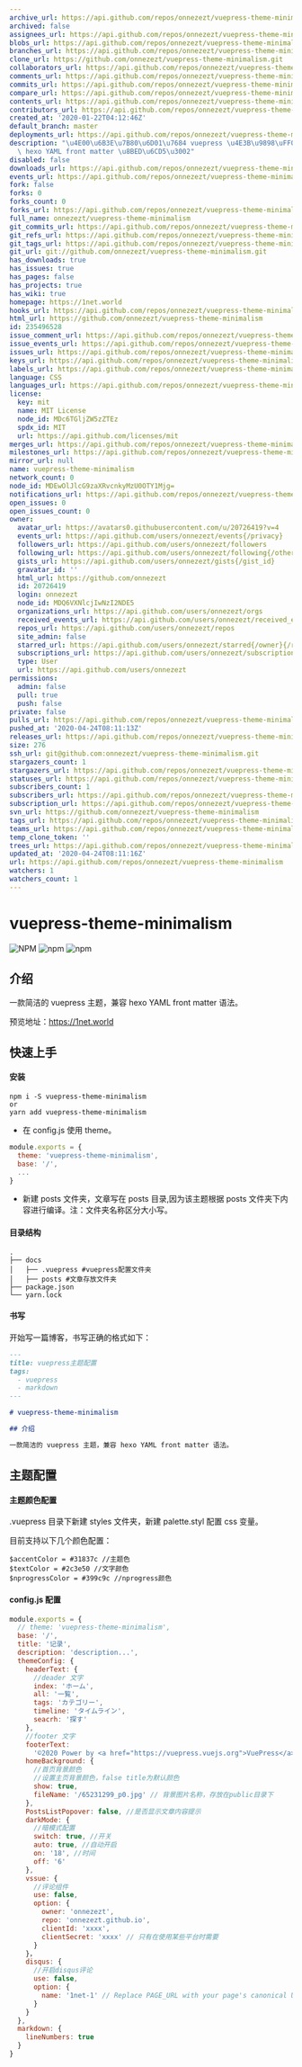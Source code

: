```yaml
---
archive_url: https://api.github.com/repos/onnezezt/vuepress-theme-minimalism/{archive_format}{/ref}
archived: false
assignees_url: https://api.github.com/repos/onnezezt/vuepress-theme-minimalism/assignees{/user}
blobs_url: https://api.github.com/repos/onnezezt/vuepress-theme-minimalism/git/blobs{/sha}
branches_url: https://api.github.com/repos/onnezezt/vuepress-theme-minimalism/branches{/branch}
clone_url: https://github.com/onnezezt/vuepress-theme-minimalism.git
collaborators_url: https://api.github.com/repos/onnezezt/vuepress-theme-minimalism/collaborators{/collaborator}
comments_url: https://api.github.com/repos/onnezezt/vuepress-theme-minimalism/comments{/number}
commits_url: https://api.github.com/repos/onnezezt/vuepress-theme-minimalism/commits{/sha}
compare_url: https://api.github.com/repos/onnezezt/vuepress-theme-minimalism/compare/{base}...{head}
contents_url: https://api.github.com/repos/onnezezt/vuepress-theme-minimalism/contents/{+path}
contributors_url: https://api.github.com/repos/onnezezt/vuepress-theme-minimalism/contributors
created_at: '2020-01-22T04:12:46Z'
default_branch: master
deployments_url: https://api.github.com/repos/onnezezt/vuepress-theme-minimalism/deployments
description: "\u4E00\u6B3E\u7B80\u6D01\u7684 vuepress \u4E3B\u9898\uFF0C\u517C\u5BB9\
  \ hexo YAML front matter \u8BED\u6CD5\u3002"
disabled: false
downloads_url: https://api.github.com/repos/onnezezt/vuepress-theme-minimalism/downloads
events_url: https://api.github.com/repos/onnezezt/vuepress-theme-minimalism/events
fork: false
forks: 0
forks_count: 0
forks_url: https://api.github.com/repos/onnezezt/vuepress-theme-minimalism/forks
full_name: onnezezt/vuepress-theme-minimalism
git_commits_url: https://api.github.com/repos/onnezezt/vuepress-theme-minimalism/git/commits{/sha}
git_refs_url: https://api.github.com/repos/onnezezt/vuepress-theme-minimalism/git/refs{/sha}
git_tags_url: https://api.github.com/repos/onnezezt/vuepress-theme-minimalism/git/tags{/sha}
git_url: git://github.com/onnezezt/vuepress-theme-minimalism.git
has_downloads: true
has_issues: true
has_pages: false
has_projects: true
has_wiki: true
homepage: https://1net.world
hooks_url: https://api.github.com/repos/onnezezt/vuepress-theme-minimalism/hooks
html_url: https://github.com/onnezezt/vuepress-theme-minimalism
id: 235496528
issue_comment_url: https://api.github.com/repos/onnezezt/vuepress-theme-minimalism/issues/comments{/number}
issue_events_url: https://api.github.com/repos/onnezezt/vuepress-theme-minimalism/issues/events{/number}
issues_url: https://api.github.com/repos/onnezezt/vuepress-theme-minimalism/issues{/number}
keys_url: https://api.github.com/repos/onnezezt/vuepress-theme-minimalism/keys{/key_id}
labels_url: https://api.github.com/repos/onnezezt/vuepress-theme-minimalism/labels{/name}
language: CSS
languages_url: https://api.github.com/repos/onnezezt/vuepress-theme-minimalism/languages
license:
  key: mit
  name: MIT License
  node_id: MDc6TGljZW5zZTEz
  spdx_id: MIT
  url: https://api.github.com/licenses/mit
merges_url: https://api.github.com/repos/onnezezt/vuepress-theme-minimalism/merges
milestones_url: https://api.github.com/repos/onnezezt/vuepress-theme-minimalism/milestones{/number}
mirror_url: null
name: vuepress-theme-minimalism
network_count: 0
node_id: MDEwOlJlcG9zaXRvcnkyMzU0OTY1Mjg=
notifications_url: https://api.github.com/repos/onnezezt/vuepress-theme-minimalism/notifications{?since,all,participating}
open_issues: 0
open_issues_count: 0
owner:
  avatar_url: https://avatars0.githubusercontent.com/u/20726419?v=4
  events_url: https://api.github.com/users/onnezezt/events{/privacy}
  followers_url: https://api.github.com/users/onnezezt/followers
  following_url: https://api.github.com/users/onnezezt/following{/other_user}
  gists_url: https://api.github.com/users/onnezezt/gists{/gist_id}
  gravatar_id: ''
  html_url: https://github.com/onnezezt
  id: 20726419
  login: onnezezt
  node_id: MDQ6VXNlcjIwNzI2NDE5
  organizations_url: https://api.github.com/users/onnezezt/orgs
  received_events_url: https://api.github.com/users/onnezezt/received_events
  repos_url: https://api.github.com/users/onnezezt/repos
  site_admin: false
  starred_url: https://api.github.com/users/onnezezt/starred{/owner}{/repo}
  subscriptions_url: https://api.github.com/users/onnezezt/subscriptions
  type: User
  url: https://api.github.com/users/onnezezt
permissions:
  admin: false
  pull: true
  push: false
private: false
pulls_url: https://api.github.com/repos/onnezezt/vuepress-theme-minimalism/pulls{/number}
pushed_at: '2020-04-24T08:11:13Z'
releases_url: https://api.github.com/repos/onnezezt/vuepress-theme-minimalism/releases{/id}
size: 276
ssh_url: git@github.com:onnezezt/vuepress-theme-minimalism.git
stargazers_count: 1
stargazers_url: https://api.github.com/repos/onnezezt/vuepress-theme-minimalism/stargazers
statuses_url: https://api.github.com/repos/onnezezt/vuepress-theme-minimalism/statuses/{sha}
subscribers_count: 1
subscribers_url: https://api.github.com/repos/onnezezt/vuepress-theme-minimalism/subscribers
subscription_url: https://api.github.com/repos/onnezezt/vuepress-theme-minimalism/subscription
svn_url: https://github.com/onnezezt/vuepress-theme-minimalism
tags_url: https://api.github.com/repos/onnezezt/vuepress-theme-minimalism/tags
teams_url: https://api.github.com/repos/onnezezt/vuepress-theme-minimalism/teams
temp_clone_token: ''
trees_url: https://api.github.com/repos/onnezezt/vuepress-theme-minimalism/git/trees{/sha}
updated_at: '2020-04-24T08:11:16Z'
url: https://api.github.com/repos/onnezezt/vuepress-theme-minimalism
watchers: 1
watchers_count: 1
---
```


# vuepress-theme-minimalism

![NPM](https://img.shields.io/npm/l/vuepress-theme-minimalism) ![npm](https://img.shields.io/npm/v/vuepress-theme-minimalism) ![npm](https://img.shields.io/npm/dt/vuepress-theme-minimalism)

## 介绍

一款简洁的 vuepress 主题，兼容 hexo YAML front matter 语法。

预览地址：https://1net.world

## 快速上手

#### 安装

```
npm i -S vuepress-theme-minimalism
or
yarn add vuepress-theme-minimalism
```

- 在 config.js 使用 theme。

```js
module.exports = {
  theme: 'vuepress-theme-minimalism',
  base: '/',
  ...
}
```

- 新建 posts 文件夹，文章写在 posts 目录,因为该主题根据 posts 文件夹下内容进行编译。注：文件夹名称区分大小写。

#### 目录结构

```
.
├── docs
│   ├── .vuepress #vuepress配置文件夹
│   ├── posts #文章存放文件夹
├── package.json
└── yarn.lock
```

#### 书写

开始写一篇博客，书写正确的格式如下：

```markdown
---
title: vuepress主题配置
tags:
  - vuepress
  - markdown
---

# vuepress-theme-minimalism

## 介绍

一款简洁的 vuepress 主题，兼容 hexo YAML front matter 语法。
```

## 主题配置

#### 主题颜色配置

.vuepress 目录下新建 styles 文件夹，新建 palette.styl 配置 css 变量。

目前支持以下几个颜色配置：

``` stylus
$accentColor = #31837c //主题色
$textColor = #2c3e50 //文字颜色
$nprogressColor = #399c9c //nprogress颜色
```

#### config.js 配置

```js
module.exports = {
  // theme: 'vuepress-theme-minimalism',
  base: '/',
  title: '记录',
  description: 'description...',
  themeConfig: {
    headerText: {
      //deader 文字
      index: 'ホーム',
      all: '一覧',
      tags: 'カテゴリー',
      timeline: 'タイムライン',
      seacrh: '探す'
    },
    //footer 文字
    footerText:
      '©2020 Power by <a href="https://vuepress.vuejs.org">VuePress</a> <a href="https://github.com/onnezezt/vuepress-theme-minimalism">Theme minimalism</a>',
    homeBackground: {
      //首页背景颜色
      //设置主页背景颜色，false title为默认颜色
      show: true,
      fileName: '/65231299_p0.jpg' // 背景图片名称，存放在public目录下
    },
    PostsListPopover: false, //是否显示文章内容提示
    darkMode: {
      //暗模式配置
      switch: true, //开关
      auto: true, //自动开启
      on: '18', //时间
      off: '6'
    },
    vssue: {
      //评论组件
      use: false,
      option: {
        owner: 'onnezezt',
        repo: 'onnezezt.github.io',
        clientId: 'xxxx',
        clientSecret: 'xxxx' // 只有在使用某些平台时需要
      }
    }，
    disqus: {
      //开启disqus评论
      use: false,
      option: {
        name: '1net-1' // Replace PAGE_URL with your page's canonical URL variable
      }
    }
  },
  markdown: {
    lineNumbers: true
  }
}
```
